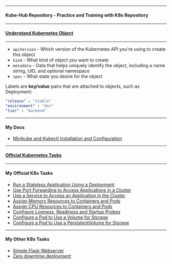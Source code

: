 *********************************************************************
#### Kube-Hub Repository - Practice and Training with K8s Repository
*********************************************************************

#### [Understand Kubernetes Object](https://kubernetes.io/docs/concepts/overview/working-with-objects/kubernetes-objects/)
*********************************************************************
* `apiVersion` - Which version of the Kubernetes API you're using to create this object
* `kind` - What kind of object you want to create
* `metadata` - Data that helps uniquely identify the object, including a name string, UID, and optional namespace
* `spec` - What state you desire for the object

Labels are **key/value** pairs that are attached to objects, such as Deployment:
```yaml
"release" : "stable"
"environment" : "dev"
"tier" : "backend"
```
*********************************************************************
#### My Docs
* [Minikube and Kubectl Installation and Configuration](https://github.com/dmitriyshub/kube-hub/blob/main/docs/minikubeREADME.md)

*********************************************************************
#### [Official Kubernetes Tasks](https://kubernetes.io/docs/tasks/) 
*********************************************************************
#### My Official K8s Tasks
* [Run a Stateless Application Using a Deployment](https://github.com/dmitriyshub/kube-hub/tree/main/K8s_OfficialTasks/1_StatelessApp) 
* [Use Port Forwarding to Access Applications in a Cluster](https://github.com/dmitriyshub/kube-hub/tree/main/K8s_OfficialTasks/2_PortForward) 
* [Use a Service to Access an Application in the Cluster](https://github.com/dmitriyshub/kube-hub/tree/main/K8s_OfficialTasks/3_ServiceAccess) 
* [Assign Memory Resources to Containers and Pods](https://github.com/dmitriyshub/kube-hub/tree/main/K8s_OfficialTasks/4_AssignMemory)
* [Assign CPU Resources to Containers and Pods](https://github.com/dmitriyshub/kube-hub/tree/main/K8s_OfficialTasks/5_AssignCpu)
* [Configure Liveness, Readiness and Startup Probes](https://github.com/dmitriyshub/kube-hub/tree/main/K8s_OfficialTasks/6_LivenessReadiness)
* [Configure a Pod to Use a Volume for Storage](https://github.com/dmitriyshub/kube-hub/tree/main/K8s_OfficialTasks/7_PodVolumeStorage)
* [Configure a Pod to Use a PersistentVolume for Storage](https://github.com/dmitriyshub/kube-hub/tree/main/K8s_OfficialTasks/8_PersistantVolume)

*********************************************************************
#### My Other K8s Tasks
* [Simple Flask Webserver](https://github.com/dmitriyshub/kube-hub/blob/main/K8s_OtherTasks/1_SimpleWebserver)
* [Zero downtime deployment](https://github.com/dmitriyshub/kube-hub/tree/main/K8s_OtherTasks/2_ZeroDowntimeDeployment)
